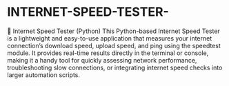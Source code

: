 # INTERNET-SPEED-TESTER-

📶 Internet Speed Tester (Python)
This Python-based Internet Speed Tester is a lightweight and easy-to-use application that measures your internet connection’s download speed, upload speed, and ping using the speedtest module. It provides real-time results directly in the terminal or console, making it a handy tool for quickly assessing network performance, troubleshooting slow connections, or integrating internet speed checks into larger automation scripts.
